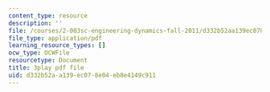 ```yaml
---
content_type: resource
description: ''
file: /courses/2-003sc-engineering-dynamics-fall-2011/d332b52aa139ec078e04eb8e4149c911_-QVENB3aEvY.pdf
file_type: application/pdf
learning_resource_types: []
ocw_type: OCWFile
resourcetype: Document
title: 3play pdf file
uid: d332b52a-a139-ec07-8e04-eb8e4149c911
---
```

